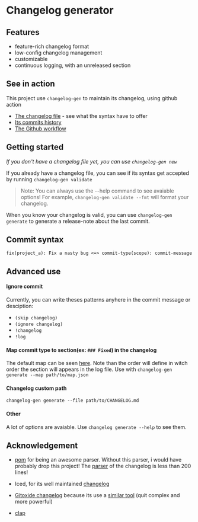 # Changelog generator

## Features

- feature-rich changelog format
- low-config changelog management
- customizable
- continuous logging, with an unreleased section

## See in action

This project use `changelog-gen` to maintain its changelog, using github action

- [The changelog file](./CHANGELOG.md) - see what the syntax have to offer
- [Its commits history](https://github.com/wiiznokes/changelog-generator/commits/master/CHANGELOG.md)
- [The Github workflow](./res/changelog.yml)

## Getting started

_If you don't have a changelog file yet, you can use `changelog-gen new`_

If you already have a changelog file, you can see if its syntax get accepted by running `changelog-gen validate`

> Note: You can always use the --help command to see avaiable options! For example, `changelog-gen validate --fmt` will format your changelog.

When you know your changelog is valid, you can use `changelog-gen generate` to generate a release-note about the last commit.

## Commit syntax

```
fix(project_a): Fix a nasty bug <=> commit-type(scope): commit-message
```

## Advanced use

#### Ignore commit

Currently, you can write theses patterns anyhere in the commit message or desciption:

- `(skip changelog)`
- `(ignore changelog)`
- `!changelog`
- `!log`

#### Map commit type to section(ex: `### Fixed`) in the changelog

The default map can be seen [here](./res/map_commit_type_to_section.json). Note than the order will define in witch order the section will appears in the log file.
Use with `changelog-gen generate --map path/to/map.json`

#### Changelog custom path

`changelog-gen generate --file path/to/CHANGELOG.md`

#### Other

A lot of options are avaiable. Use `changelog generate --help` to see them.

## Acknowledgement

- [pom](https://github.com/J-F-Liu/pom) for being an awesome parser. Without this parser, i would have probably drop this project! The [parser](./changelog_document/src/de.rs) of the changelog is less than 200 lines!

- Iced, for its well maintained [changelog](https://github.com/iced-rs/iced/blob/master/CHANGELOG.md)

- [Gitoxide changelog](https://github.com/Byron/gitoxide/blob/main/CHANGELOG.md) because its use a [similar tool](https://github.com/Byron/cargo-smart-release) (quit complex and more powerful)
- [clap](https://github.com/clap-rs/clap)
